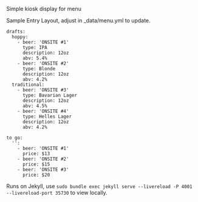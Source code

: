 Simple kiosk display for menu

Sample Entry Layout, adjust in _data/menu.yml to update.

```
drafts:
  hoppy:
    - beer: 'ONSITE #1'
      type: IPA
      description: 12oz
      abv: 5.4%
    - beer: 'ONSITE #2'
      type: Blonde
      description: 12oz
      abv: 4.2%
  traditional:
    - beer: 'ONSITE #3'
      type: Bavarian Lager
      description: 12oz
      abv: 4.5%
    - beer: 'ONSITE #4'
      type: Helles Lager
      description: 12oz
      abv: 4.2%

to go:
  '':
    - beer: 'ONSITE #1'
      price: $13
    - beer: 'ONSITE #2'
      price: $15
    - beer: 'ONSITE #3'
      price: $20
```

Runs on Jekyll, use `sudo bundle exec jekyll serve --livereload -P 4001 --livereload-port 35730` to view locally.
